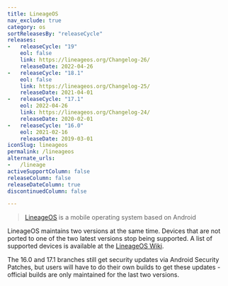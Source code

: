 ```yaml
---
title: LineageOS
nav_exclude: true
category: os
sortReleasesBy: "releaseCycle"
releases:
-   releaseCycle: "19"
    eol: false
    link: https://lineageos.org/Changelog-26/
    releaseDate: 2022-04-26
-   releaseCycle: "18.1"
    eol: false
    link: https://lineageos.org/Changelog-25/
    releaseDate: 2021-04-01
-   releaseCycle: "17.1"
    eol: 2022-04-26
    link: https://lineageos.org/Changelog-24/
    releaseDate: 2020-02-01
-   releaseCycle: "16.0"
    eol: 2021-02-16
    releaseDate: 2019-03-01
iconSlug: lineageos
permalink: /lineageos
alternate_urls:
-   /lineage
activeSupportColumn: false
releaseColumn: false
releaseDateColumn: true
discontinuedColumn: false

---
```


> [LineageOS](https://lineageos.org/) is a mobile operating system based on Android 

LineageOS maintains two versions at the same time. Devices that are not ported to one of the two latest versions stop being supported. A list of supported devices is available at the [LineageOS Wiki](https://wiki.lineageos.org/devices/).

The 16.0 and 17.1 branches still get security updates via Android Security Patches, but users will have to do their own builds to get these updates - official builds are only maintained for the last two versions.
